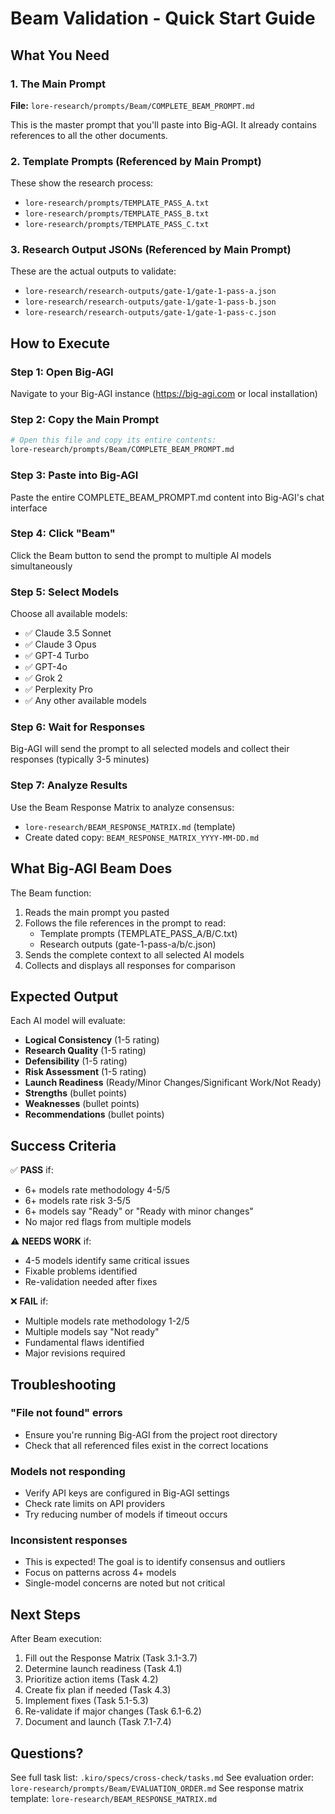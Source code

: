 # Beam Validation - Quick Start Guide

## What You Need

### 1. The Main Prompt
**File:** `lore-research/prompts/Beam/COMPLETE_BEAM_PROMPT.md`

This is the master prompt that you'll paste into Big-AGI. It already contains references to all the other documents.

### 2. Template Prompts (Referenced by Main Prompt)
These show the research process:
- `lore-research/prompts/TEMPLATE_PASS_A.txt`
- `lore-research/prompts/TEMPLATE_PASS_B.txt`
- `lore-research/prompts/TEMPLATE_PASS_C.txt`

### 3. Research Output JSONs (Referenced by Main Prompt)
These are the actual outputs to validate:
- `lore-research/research-outputs/gate-1/gate-1-pass-a.json`
- `lore-research/research-outputs/gate-1/gate-1-pass-b.json`
- `lore-research/research-outputs/gate-1/gate-1-pass-c.json`

## How to Execute

### Step 1: Open Big-AGI
Navigate to your Big-AGI instance (https://big-agi.com or local installation)

### Step 2: Copy the Main Prompt
```bash
# Open this file and copy its entire contents:
lore-research/prompts/Beam/COMPLETE_BEAM_PROMPT.md
```

### Step 3: Paste into Big-AGI
Paste the entire COMPLETE_BEAM_PROMPT.md content into Big-AGI's chat interface

### Step 4: Click "Beam"
Click the Beam button to send the prompt to multiple AI models simultaneously

### Step 5: Select Models
Choose all available models:
- ✅ Claude 3.5 Sonnet
- ✅ Claude 3 Opus
- ✅ GPT-4 Turbo
- ✅ GPT-4o
- ✅ Grok 2
- ✅ Perplexity Pro
- ✅ Any other available models

### Step 6: Wait for Responses
Big-AGI will send the prompt to all selected models and collect their responses (typically 3-5 minutes)

### Step 7: Analyze Results
Use the Beam Response Matrix to analyze consensus:
- `lore-research/BEAM_RESPONSE_MATRIX.md` (template)
- Create dated copy: `BEAM_RESPONSE_MATRIX_YYYY-MM-DD.md`

## What Big-AGI Beam Does

The Beam function:
1. Reads the main prompt you pasted
2. Follows the file references in the prompt to read:
   - Template prompts (TEMPLATE_PASS_A/B/C.txt)
   - Research outputs (gate-1-pass-a/b/c.json)
3. Sends the complete context to all selected AI models
4. Collects and displays all responses for comparison

## Expected Output

Each AI model will evaluate:
- **Logical Consistency** (1-5 rating)
- **Research Quality** (1-5 rating)
- **Defensibility** (1-5 rating)
- **Risk Assessment** (1-5 rating)
- **Launch Readiness** (Ready/Minor Changes/Significant Work/Not Ready)
- **Strengths** (bullet points)
- **Weaknesses** (bullet points)
- **Recommendations** (bullet points)

## Success Criteria

✅ **PASS** if:
- 6+ models rate methodology 4-5/5
- 6+ models rate risk 3-5/5
- 6+ models say "Ready" or "Ready with minor changes"
- No major red flags from multiple models

⚠️ **NEEDS WORK** if:
- 4-5 models identify same critical issues
- Fixable problems identified
- Re-validation needed after fixes

❌ **FAIL** if:
- Multiple models rate methodology 1-2/5
- Multiple models say "Not ready"
- Fundamental flaws identified
- Major revisions required

## Troubleshooting

### "File not found" errors
- Ensure you're running Big-AGI from the project root directory
- Check that all referenced files exist in the correct locations

### Models not responding
- Verify API keys are configured in Big-AGI settings
- Check rate limits on API providers
- Try reducing number of models if timeout occurs

### Inconsistent responses
- This is expected! The goal is to identify consensus and outliers
- Focus on patterns across 4+ models
- Single-model concerns are noted but not critical

## Next Steps

After Beam execution:
1. Fill out the Response Matrix (Task 3.1-3.7)
2. Determine launch readiness (Task 4.1)
3. Prioritize action items (Task 4.2)
4. Create fix plan if needed (Task 4.3)
5. Implement fixes (Task 5.1-5.3)
6. Re-validate if major changes (Task 6.1-6.2)
7. Document and launch (Task 7.1-7.4)

## Questions?

See full task list: `.kiro/specs/cross-check/tasks.md`
See evaluation order: `lore-research/prompts/Beam/EVALUATION_ORDER.md`
See response matrix template: `lore-research/BEAM_RESPONSE_MATRIX.md`
